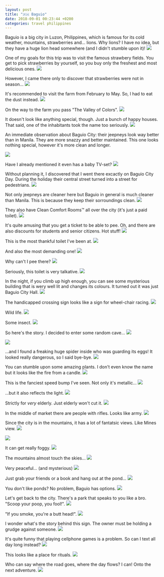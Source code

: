 ```yaml
---
layout: post
title: "🇵🇭 Baguio"
date: 2018-09-01 00:23:44 +0200
categories: travel philippines
---
```


Baguio is a big city in Luzon, Philippines, which is famous for its cold
weather, mountains, strawberries and... lions. Why lions? I have no idea, but
they have a huge lion head somewhere (and I didn't stumble upon it)!
<img src="https://imgur.com/uGRuit0.jpg">

One of my goals for this trip was to visit the famous strawbery fields. You get
to pick strawberries by yourself, so you buy only the freshest and most
delicious ones.
<img src="https://imgur.com/KGf1JrE.jpg">

However, I came there only to discover that strawberries were not in season...
<img src="/assets/images/i.png" data-echo="https://imgur.com/v9hkR9N.jpg">

It's recommended to visit the farm from February to May. So, I had to eat the
dust instead.
<img src="/assets/images/i.png" data-echo="https://imgur.com/ff4j93C.jpg">

On the way to the farm you pass "The Valley of Colors".
<img src="/assets/images/i.png" data-echo="https://imgur.com/u4Ulgou.jpg">

It doesn't look like anything special, though. Just a bunch of happy
houses. That said, one of the inhabitants took the name too seriously.
<img src="/assets/images/i.png" data-echo="https://imgur.com/GKJgbSh.jpg">

An immediate observation about Baguio City: their jeepneys look way better than
in Manila. They are more snazzy and better maintained. This one looks nothing
special, however it's more clean and longer.

<img src="/assets/images/i.png" data-echo="https://imgur.com/Y6Fhnk3.jpg">

Have I already mentioned it even has a baby TV-set?
<img src="/assets/images/i.png" data-echo="https://imgur.com/pG9VE2k.jpg">

Without planning it, I discovered that I went there excactly on Baguio City
Day. During the holiday their central street turned into a street for
pedestrians.
<img src="/assets/images/i.png" data-echo="https://imgur.com/eY7K98D.jpg">

Not only jeepneys are cleaner here but Baguio in general is much cleaner than
Manila. This is because they keep their sorroundings clean.
<img src="/assets/images/i.png" data-echo="https://imgur.com/0LzN2gt.jpg">

They also have Clean Comfort Rooms™ all over the city (it's just a paid toilet).
<img src="/assets/images/i.png" data-echo="https://imgur.com/M9izu4S.jpg">

It's quite amusing that you get a ticket to be able to pee. Oh, and there are
also discounts for students and senior citizens. Hot stuff!
<img src="/assets/images/i.png" data-echo="https://imgur.com/RvgrDns.jpg">

This is the most thankful toilet I've been at.
<img src="/assets/images/i.png" data-echo="https://imgur.com/2qkeuOC.jpg">

And also the most demanding one!
<img src="/assets/images/i.png" data-echo="https://imgur.com/d057DwL.jpg">

Why can't I pee there?
<img src="/assets/images/i.png" data-echo="https://imgur.com/Q4NK36E.jpg">

Seriously, this toilet is very talkative.
<img src="/assets/images/i.png" data-echo="https://imgur.com/j4wAK3J.jpg">

In the night, if you climb up high enough, you can see some mysterious building
that is wery well lit and changes its colours. It turned out it was just Baguio
City Hall.
<img src="/assets/images/i.png" data-echo="https://imgur.com/rENUdQC.jpg">

The handicapped crossing sign looks like a sign for wheel-chair racing.
<img src="/assets/images/i.png" data-echo="https://imgur.com/bb8hU4M.jpg">

Wild life.
<img src="/assets/images/i.png" data-echo="https://imgur.com/n0hf8hN.jpg">

Some insect.
<img src="/assets/images/i.png" data-echo="https://imgur.com/gJzenMY.jpg">

So here's the story. I decided to enter some random cave...
<img src="/assets/images/i.png" data-echo="https://imgur.com/b1NAwtt.jpg">

<img src="/assets/images/i.png" data-echo="https://imgur.com/0JxnjOV.jpg">

...and I found a freaking huge spider inside who was guarding its eggs! It
looked really dangerous, so I said bye-bye.
<img src="/assets/images/i.png" data-echo="https://imgur.com/lVxokdk.jpg">

You can stumble upon some amazing plants. I don't even know the name but it
looks like the fire from a candle.
<img src="/assets/images/i.png" data-echo="https://imgur.com/re1Deju.jpg">

This is the fanciest speed bump I've seen. Not only it's metallic...
<img src="/assets/images/i.png" data-echo="https://imgur.com/EAmgymw.jpg">

...but it also reflects the light.
<img src="/assets/images/i.png" data-echo="https://imgur.com/NHJuEvB.jpg">

Strictly for _very_ elderly. Just elderly won't cut it.
<img src="/assets/images/i.png" data-echo="https://imgur.com/kF0rmr7.jpg">

In the middle of market there are people with rifles. Looks like army.
<img src="/assets/images/i.png" data-echo="https://imgur.com/3EjFtFs.jpg">

Since the city is in the mountains, it has a lot of fantatsic views. Like Mines
view.
<img src="/assets/images/i.png" data-echo="https://imgur.com/vyohFJ6.jpg">

<img src="/assets/images/i.png" data-echo="https://imgur.com/Pnz6QbV.jpg">

It can get really foggy.
<img src="/assets/images/i.png" data-echo="https://imgur.com/eomGAbK.jpg">

The mountains almost touch the skies...
<img src="/assets/images/i.png" data-echo="https://imgur.com/CrGkmGa.jpg">

Very peaceful... (and mysterious)
<img src="/assets/images/i.png" data-echo="https://imgur.com/kMMNxGl.jpg">

Just grab your friends or a book and hang out at the pond...
<img src="/assets/images/i.png" data-echo="https://imgur.com/ffbRhI2.jpg">

You don't like ponds? No problem, Baguio has options.
<img src="/assets/images/i.png" data-echo="https://imgur.com/M3yYWUR.jpg">

Let's get back to the city. There's a park that speaks to you like a bro.
"Scoop your poop, you fool!".
<img src="/assets/images/i.png" data-echo="https://imgur.com/URrvjGj.jpg">

"If you smoke, you're a butt head!".
<img src="/assets/images/i.png" data-echo="https://imgur.com/KwwYV1Q.jpg">

I wonder what's the story behind this sign. The owner must be holding a grudge
against someone.
<img src="/assets/images/i.png" data-echo="https://imgur.com/VzdOsrb.jpg">

It's quite funny that playing cellphone games is a problem. So can I text all
day long instead?
<img src="/assets/images/i.png" data-echo="https://imgur.com/Umpjyoy.jpg">

This looks like a place for rituals.
<img src="/assets/images/i.png" data-echo="https://imgur.com/apAyamZ.jpg">

Who can say where the road goes, where the day flows? I can! Onto the next
adventure.
<img src="/assets/images/i.png" data-echo="https://imgur.com/TeAsZJL.jpg">

